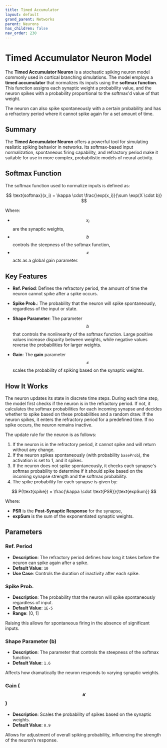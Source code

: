 ```yaml
---
title: Timed Accumulator
layout: default
grand_parent: Networks
parent: Neurons
has_children: false
nav_order: 230
---
```


# Timed Accumulator Neuron Model

The **Timed Accumulator Neuron** is a stochastic spiking neuron model commonly used in cortical branching simulations. The model employs a **timed accumulator** that normalizes its inputs using the **softmax function**. This function assigns each synaptic weight a probability value, and the neuron spikes with a probability proportional to the softmax'd value of that weight. 

The neuron can also spike spontaneously with a certain probability and has a refractory period where it cannot spike again for a set amount of time.

## Summary

The **Timed Accumulator Neuron** offers a powerful tool for simulating realistic spiking behavior in networks. Its softmax-based input normalization, spontaneous firing capability, and refractory period make it suitable for use in more complex, probabilistic models of neural activity.


## Softmax Function

The softmax function used to normalize inputs is defined as:

$$
\text{softmax}(x_i) = \kappa \cdot \frac{\exp(x_i)}{\sum \exp(X \cdot b)}
$$

Where:
- $$ x_i $$ are the synaptic weights,
- $$ b $$ controls the steepness of the softmax function,
- $$ \kappa $$ acts as a global gain parameter.

## Key Features

- **Ref. Period**: Defines the refractory period, the amount of time the neuron cannot spike after a spike occurs.
  
- **Spike Prob.**: The probability that the neuron will spike spontaneously, regardless of the input or state.
  
- **Shape Parameter**: The parameter $$ b $$ that controls the nonlinearity of the softmax function. Large positive values increase disparity between weights, while negative values reverse the probabilities for larger weights.
  
- **Gain**: The **gain** parameter $$ \kappa $$ scales the probability of spiking based on the synaptic weights.

## How It Works

The neuron updates its state in discrete time steps. During each time step, the model first checks if the neuron is in the refractory period. If not, it calculates the softmax probabilities for each incoming synapse and decides whether to spike based on these probabilities and a random draw. If the neuron spikes, it enters the refractory period for a predefined time. If no spike occurs, the neuron remains inactive.

The update rule for the neuron is as follows:

1. If the neuron is in the refractory period, it cannot spike and will return without any change.
2. If the neuron spikes spontaneously (with probability `baseProb`), the activation is set to 1, and it spikes.
3. If the neuron does not spike spontaneously, it checks each synapse's softmax probability to determine if it should spike based on the incoming synapse strength and the softmax probability.
4. The spike probability for each synapse is given by:

$$
P(\text{spike}) = \frac{\kappa \cdot \text{PSR}}{\text{expSum}}
$$

Where:
- **PSR** is the **Post-Synaptic Response** for the synapse,
- **expSum** is the sum of the exponentiated synaptic weights.

## Parameters

### Ref. Period

- **Description**: The refractory period defines how long it takes before the neuron can spike again after a spike.
- **Default Value**: `10`
- **Use Case**: Controls the duration of inactivity after each spike.

### Spike Prob.

- **Description**: The probability that the neuron will spike spontaneously regardless of input.
- **Default Value**: `1E-5`
- **Range**: [0, 1]

Raising this allows for spontaneous firing in the absence of significant inputs.

### Shape Parameter (b)

- **Description**: The parameter that controls the steepness of the softmax function.
- **Default Value**: `1.6`

Affects how dramatically the neuron responds to varying synaptic weights.

### Gain ($$ \kappa $$)

- **Description**: Scales the probability of spikes based on the synaptic weights.
- **Default Value**: `0.9`

Allows for adjustment of overall spiking probability, influencing the strength of the neuron’s response.


